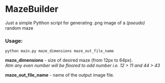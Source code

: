 # MazeBuilder
Just a simple Pytthon script for generating .png image of a *(pseudo)* random maze

### Usage:
`python main.py maze_dimensions maze_out_file_name`

**maze_dimensions** - size of desired maze (from 12px to 64px). \
*Atm any even number will be floored to odd number i.e. 12 > 11 and 44 > 43*

**maze_out_file_name** - name of the output image file. 
